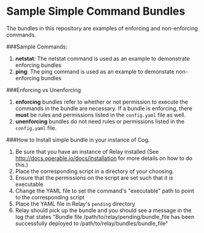 # Sample Simple Command Bundles

The bundles in this repository are examples of enforcing and non-enforcing commands.

###Sample Commands:
1. **netstat**: The netstat command is used as an example to demonstrate enforcing bundles
2. **ping**: The ping command is used as an example to demonstate non-enforcing bundles

###Enforcing vs Unenforcing
1. **enforcing** bundles refer to whether or not permission to execute the commands in 
the bundle are necessary. If a bundle is enforcing, there **must** be rules and
permissions listed in the `config.yaml` file as well. 
2. **unenforcing** bundles do not need rules or permissions listed in the `config.yaml` file.


###How to Install simple bundle in your instance of Cog.

1. Be sure that you have an instance of Relay installed (See <http://docs.operable.io/docs/installation> for more details on how to do this.)
2. Place the corresponding script in a directory of your choosing.
3. Ensure that the permissions on the script are set such that it is executable
4. Change the YAML file to set the command's "executable" path to point to the corresponding script
5. Place the YAML file in Relay's `pending` directory
6. Relay should pick up the bundle and you should see a message in the log that states "Bundle file /path/to/relay/pending/bundle_file has been successfully deployed to /path/to/relay/bundles/bundle_file"
